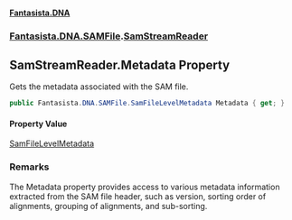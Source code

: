 #### [Fantasista.DNA](index.md 'index')
### [Fantasista.DNA.SAMFile](Fantasista.DNA.SAMFile.md 'Fantasista.DNA.SAMFile').[SamStreamReader](Fantasista.DNA.SAMFile.SamStreamReader.md 'Fantasista.DNA.SAMFile.SamStreamReader')

## SamStreamReader.Metadata Property

Gets the metadata associated with the SAM file.

```csharp
public Fantasista.DNA.SAMFile.SamFileLevelMetadata Metadata { get; }
```

#### Property Value
[SamFileLevelMetadata](Fantasista.DNA.SAMFile.SamFileLevelMetadata.md 'Fantasista.DNA.SAMFile.SamFileLevelMetadata')

### Remarks
The Metadata property provides access to various metadata information  
extracted from the SAM file header, such as version, sorting order of  
alignments, grouping of alignments, and sub-sorting.